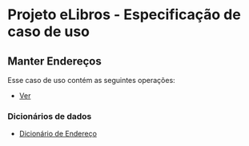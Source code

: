 # Projeto eLibros - Especificação de caso de uso 

##  Manter Endereços
Esse caso de uso contém as seguintes operações:

- [Ver](https://github.com/PI-InfoWeb-CNAT/2024-eLibros/blob/main/docs/admin/casos_de_uso/CRUD/ver.md)

### Dicionários de dados

- [Dicionário de Endereço](https://github.com/PI-InfoWeb-CNAT/2024-eLibros/blob/main/docs/dicionario_de_dados/Elibros%20Dicion%C3%A1rio%20de%20Dados%20-%20Endere%C3%A7o.pdf)